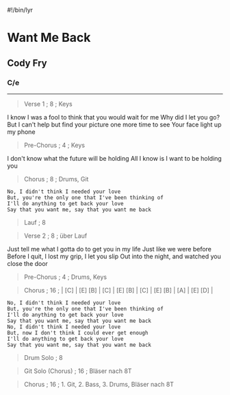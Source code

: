 #!/bin/lyr
# Want Me Back
## Cody Fry
### C/e

---

> Verse 1 ; 8 ; Keys

I know I was a fool to think that you would wait for me
Why did I let you go?
But I can't help but find your picture one more time to see
Your face light up my phone

> Pre-Chorus ; 4 ; Keys

I don't know what the future will be holding
All I know is I want to be holding you

> Chorus ; 8 ; Drums, Git

    No, I didn't think I needed your love
    But, you're the only one that I've been thinking of
    I'll do anything to get back your love
    Say that you want me, say that you want me back

> Lauf ; 8

> Verse 2 ; 8 ; über Lauf

Just tell me what I gotta do to get you in my life
Just like we were before
Before I quit, I lost my grip, I let you slip
Out into the night, and watched you close the door

> Pre-Chorus ; 4 ; Drums, Keys

> Chorus ; 16 ; | [C] | [E] [B] | [C] | [E] [B] | [C] | [E] [B] | [A] | [E] [D] |

    No, I didn't think I needed your love
    But, you're the only one that I've been thinking of
    I'll do anything to get back your love
    Say that you want me, say that you want me back
    No, I didn't think I needed your love
    But, now I don't think I could ever get enough
    I'll do anything to get back your love
    Say that you want me, say that you want me back

> Drum Solo ; 8

> Git Solo (Chorus) ; 16 ; Bläser nach 8T

> Chorus ; 16 ; 1. Git, 2. Bass, 3. Drums, Bläser nach 8T